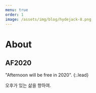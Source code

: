 ```yaml
---
menu: true
order: 1
image: /assets/img/blog/hydejack-8.png
---
```


# About
## AF2020

"Afternoon will be free in 2020".
{:.lead}

오후가 있는 삶을 향하여.
